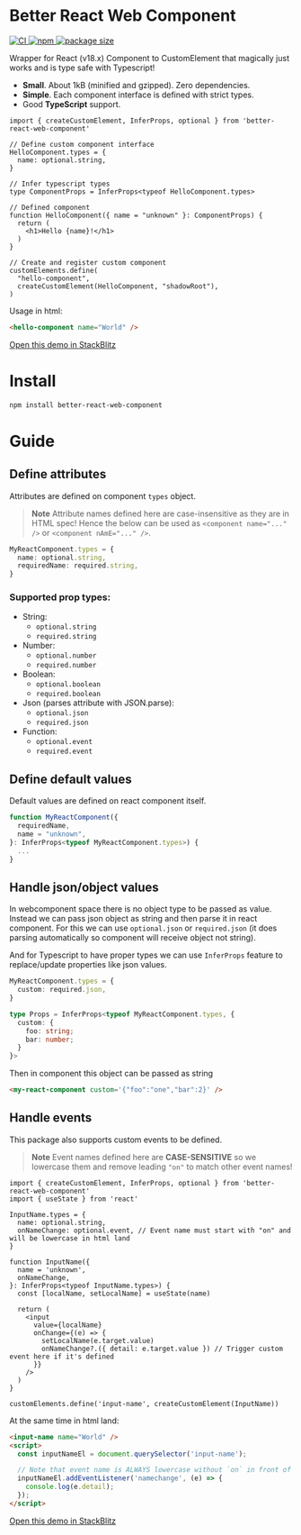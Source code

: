 # Better React Web Component

<a href="https://github.com/Marcisbee/better-react-web-component/actions">
  <img alt="CI" src="https://img.shields.io/github/actions/workflow/status/Marcisbee/better-react-web-component/main.yml?branch=main&style=flat-square" />
</a>
<a href="https://www.npmjs.com/package/better-react-web-component">
  <img alt="npm" src="https://img.shields.io/npm/v/better-react-web-component?style=flat-square" />
</a>
<a href="https://bundlephobia.com/result?p=better-react-web-component">
  <img alt="package size" src="https://deno.bundlejs.com/badge?q=better-react-web-component&config={%22esbuild%22:{%22external%22:[%22react%22,%22react-dom%22]}}&badge-style=flat-square" />
</a>

Wrapper for React (v18.x) Component to CustomElement that magically just works and is type safe with Typescript!

- __Small__. About 1kB (minified and gzipped). Zero dependencies.
- __Simple__. Each component interface is defined with strict types.
- Good __TypeScript__ support.

```tsx
import { createCustomElement, InferProps, optional } from 'better-react-web-component'

// Define custom component interface
HelloComponent.types = {
  name: optional.string,
}

// Infer typescript types
type ComponentProps = InferProps<typeof HelloComponent.types>

// Defined component
function HelloComponent({ name = "unknown" }: ComponentProps) {
  return (
    <h1>Hello {name}!</h1>
  )
}

// Create and register custom component
customElements.define(
  "hello-component",
  createCustomElement(HelloComponent, "shadowRoot"),
)
```

Usage in html:

```html
<hello-component name="World" />
```

[Open this demo in StackBlitz](https://stackblitz.com/edit/vitejs-vite-qkz31b?file=src%2Fmain.tsx)

# Install

```sh
npm install better-react-web-component
```

# Guide

## Define attributes
Attributes are defined on component `types` object.

> **Note**
> Attribute names defined here are case-insensitive as they are in HTML spec!
> Hence the below can be used as `<component name="..." />` or `<component nAmE="..." />`.

```ts
MyReactComponent.types = {
  name: optional.string,
  requiredName: required.string,
}
```

### Supported prop types:
- String:
	- `optional.string`
	- `required.string`
- Number:
	- `optional.number`
	- `required.number`
- Boolean:
	- `optional.boolean`
	- `required.boolean`
- Json (parses attribute with JSON.parse):
	- `optional.json`
	- `required.json`
- Function:
	- `optional.event`
	- `required.event`

## Define default values
Default values are defined on react component itself.
```ts
function MyReactComponent({
  requiredName,
  name = "unknown",
}: InferProps<typeof MyReactComponent.types>) {
  ...
}
```

## Handle json/object values
In webcomponent space there is no object type to be passed as value. Instead we can pass json object as string and then parse it in react component. For this we can use `optional.json` or `required.json` (it does parsing automatically so component will receive object not string).

And for Typescript to have proper types we can use `InferProps` feature to replace/update properties like json values.
```ts
MyReactComponent.types = {
  custom: required.json,
}

type Props = InferProps<typeof MyReactComponent.types, {
  custom: {
    foo: string;
    bar: number;
  }
}>
```

Then in component this object can be passed as string
```html
<my-react-component custom='{"foo":"one","bar":2}' />
```

## Handle events
This package also supports custom events to be defined.

> **Note**
> Event names defined here are __CASE-SENSITIVE__ so we lowercase them and remove leading `"on"` to match other event names!

```tsx
import { createCustomElement, InferProps, optional } from 'better-react-web-component'
import { useState } from 'react'

InputName.types = {
  name: optional.string,
  onNameChange: optional.event, // Event name must start with "on" and will be lowercase in html land
}

function InputName({
  name = 'unknown',
  onNameChange,
}: InferProps<typeof InputName.types>) {
  const [localName, setLocalName] = useState(name)

  return (
    <input
      value={localName}
      onChange={(e) => {
        setLocalName(e.target.value)
        onNameChange?.({ detail: e.target.value }) // Trigger custom event here if it's defined
      }}
    />
  )
}

customElements.define('input-name', createCustomElement(InputName))
```

At the same time in html land:

```html
<input-name name="World" />
<script>
  const inputNameEl = document.querySelector('input-name');

  // Note that event name is ALWAYS lowercase without `on` in front of it
  inputNameEl.addEventListener('namechange', (e) => {
    console.log(e.detail);
  });
</script>
```

[Open this demo in StackBlitz](https://stackblitz.com/edit/vitejs-vite-fysuoh?file=src%2Fmain.tsx)
